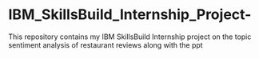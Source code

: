 # IBM_SkillsBuild_Internship_Project-
This repository contains my IBM SkillsBuild Internship project on the topic sentiment analysis of restaurant reviews along with the ppt 
